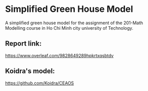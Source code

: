 # Simplified Green House Model
A simplified green house model for the assignment of the 201-Math Modelling course in Ho Chi Minh city university of Technology.

## Report link:
https://www.overleaf.com/9828649289hpkrtxqsbtdv

## Koidra's model:
https://github.com/Koidra/CEAOS
